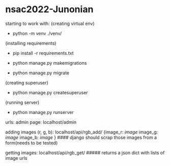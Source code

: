 # nsac2022-Junonian

starting to work with: 
(creating virtual env)
- python -m venv ./venv/

(installing requirements)
- pip install -r requirements.txt

- python manage.py makemigrations
- python manage.py migrate

(creating superuser)
- python manage.py createsuperuser

(running server)
- python manage.py runserver


urls:
  admin page:
    localhost/admin
  
  adding images (r, g, b):
    localhost/api/rgb_add/
    {image_r: *image*
     image_g: *image*
     image_b: *image*
     }
    #### django should scrap those images from a form(needs to be tested)

  getting images: 
    localhost/api/rgb_get/
    ##### returns a json dict with lists of image urls 
    
    
    
    
